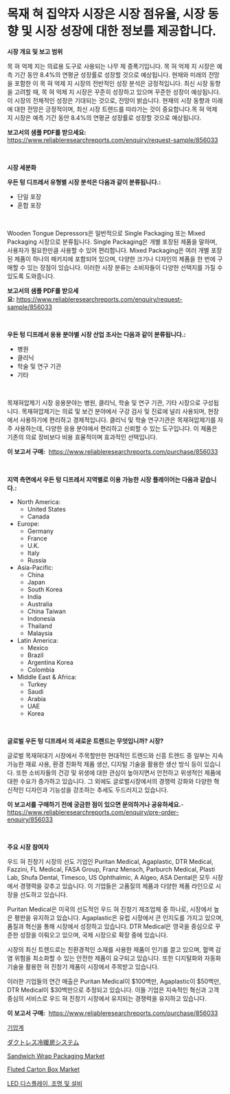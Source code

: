 <p><h1>목재 혀 집약자 시장은 시장 점유율, 시장 동향 및 시장 성장에 대한 정보를 제공합니다.</h1></p><p><strong>시장 개요 및 보고 범위</strong></p>
<p><p>목 혀 억제 지는 의료용 도구로 사용되는 나무 제 증폭기입니다. 목 혀 억제 지 시장은 예측 기간 동안 8.4%의 연평균 성장률로 성장할 것으로 예상됩니다. 현재와 미래의 전망을 포함한 이 목 혀 억제 지 시장의 전반적인 성장 분석은 긍정적입니다. 최신 시장 동향을 고려할 때, 목 혀 억제 지 시장은 꾸준히 성장하고 있으며 꾸준한 성장이 예상됩니다. 이 시장의 전체적인 성장은 기대되는 것으로, 전망이 밝습니다. 현재의 시장 동향과 미래에 대한 전망은 긍정적이며, 최신 시장 트렌드를 따라가는 것이 중요합니다.목 혀 억제 지 시장은 예측 기간 동안 8.4%의 연평균 성장률로 성장할 것으로 예상됩니다.</p></p>
<p><strong>보고서의 샘플 PDF를 받으세요:</strong> <a href="https://www.reliableresearchreports.com/enquiry/request-sample/856033">https://www.reliableresearchreports.com/enquiry/request-sample/856033</a></p>
<p>&nbsp;</p>
<p><strong>시장 세분화</strong></p>
<p><strong>우든 텅 디프레서 유형별 시장 분석은 다음과 같이 분류됩니다.:</strong></p>
<p><ul><li>단일 포장</li><li>혼합 포장</li></ul></p>
<p>&nbsp;</p>
<p><p>Wooden Tongue Depressors은 일반적으로 Single Packaging 또는 Mixed Packaging 시장으로 분류됩니다. Single Packaging은 개별 포장된 제품을 말하며, 사용자가 필요한만큼 사용할 수 있어 편리합니다. Mixed Packaging은 여러 개별 포장된 제품이 하나의 패키지에 포함되어 있으며, 다양한 크기나 디자인의 제품을 한 번에 구매할 수 있는 장점이 있습니다. 이러한 시장 분류는 소비자들이 다양한 선택지를 가질 수 있도록 도와줍니다.</p></p>
<p><strong>보고서의 샘플 PDF를 받으세요:</strong>&nbsp;<a href="https://www.reliableresearchreports.com/enquiry/request-sample/856033">https://www.reliableresearchreports.com/enquiry/request-sample/856033</a></p>
<p>&nbsp;</p>
<p><strong> 우든 텅 디프레서 응용 분야별 시장 산업 조사는 다음과 같이 분류됩니다.:</strong></p>
<p><ul><li>병원</li><li>클리닉</li><li>학술 및 연구 기관</li><li>기타</li></ul></p>
<p>&nbsp;</p>
<p><p>목재혀압제기 시장 응용분야는 병원, 클리닉, 학술 및 연구 기관, 기타 시장으로 구성됩니다. 목재혀압제기는 의료 및 보건 분야에서 구강 검사 및 진료에 널리 사용되며, 현장에서 사용하기에 편리하고 경제적입니다. 클리닉 및 학술 연구기관은 목재혀압제기를 자주 사용하는데, 다양한 응용 분야에서 편리하고 신뢰할 수 있는 도구입니다. 이 제품은 기존의 의료 장비보다 비용 효율적이며 효과적인 선택입니다.</p></p>
<p><strong>이 보고서 구매:</strong>&nbsp; <a href="https://www.reliableresearchreports.com/purchase/856033">https://www.reliableresearchreports.com/purchase/856033</a></p>
<p>&nbsp;</p>
<p><strong>지역 측면에서 우든 텅 디프레서 지역별로 이용 가능한 시장 플레이어는 다음과 같습니다.:</strong></p>
<p><ul>
    <li>
        North America:
        <ul>
            <li>United States</li>
            <li>Canada</li>
        </ul>
    </li>
    <li>
        Europe:
        <ul>
            <li>Germany</li>
            <li>France</li>
            <li>U.K.</li>
            <li>Italy</li>
            <li>Russia</li>
        </ul>
    </li>
    <li>
        Asia-Pacific:
        <ul>
            <li>China</li>
            <li>Japan</li>
            <li>South Korea</li>
            <li>India</li>
            <li>Australia</li>
            <li>China Taiwan</li>
            <li>Indonesia</li>
            <li>Thailand</li>
            <li>Malaysia</li>
        </ul>
    </li>
    <li>
        Latin America:
        <ul>
            <li>Mexico</li>
            <li>Brazil</li>
            <li>Argentina Korea</li>
            <li>Colombia</li>
        </ul>
    </li>
    <li>
        Middle East & Africa:
        <ul>
            <li>Turkey</li>
            <li>Saudi</li>
            <li>Arabia</li>
            <li>UAE</li>
            <li>Korea</li>
        </ul>
    </li>
    </ul></p>
<p>&nbsp;</p>
<p><strong>글로벌 우든 텅 디프레서 의 새로운 트렌드는 무엇입니까? 시장?</strong></p>
<p><p>글로벌 목재혀대기 시장에서 주목할만한 현대적인 트렌드와 신흥 트렌드 중 일부는 지속가능한 재료 사용, 환경 친화적 제품 생산, 디지털 기술을 활용한 생산 방식 등이 있습니다. 또한 소비자들의 건강 및 위생에 대한 관심이 높아지면서 안전하고 위생적인 제품에 대한 수요가 증가하고 있습니다. 그 외에도 글로벌시장에서의 경쟁력 강화와 다양한 혁신적인 디자인과 기능성을 강조하는 추세도 두드러지고 있습니다.</p></p>
<p><strong>이 보고서를 구매하기 전에 궁금한 점이 있으면 문의하거나 공유하세요.</strong>- <a href="https://www.reliableresearchreports.com/enquiry/pre-order-enquiry/856033">https://www.reliableresearchreports.com/enquiry/pre-order-enquiry/856033</a></p>
<p>&nbsp;</p>
<p><strong>주요 시장 참여자</strong></p>
<p><p>우드 혀 진창기 시장의 선도 기업인 Puritan Medical, Agaplastic, DTR Medical, Fazzini, FL Medical, FASA Group, Franz Mensch, Parburch Medical, Plasti Lab, Shufa Dental, Timesco, US Ophthalmic, A Algeo, ASA Dental은 모두 시장에서 경쟁력을 갖추고 있습니다. 이 기업들은 고품질의 제품과 다양한 제품 라인으로 시장을 선도하고 있습니다.</p><p>Puritan Medical은 미국의 선도적인 우드 혀 진창기 제조업체 중 하나로, 시장에서 높은 평판을 유지하고 있습니다. Agaplastic은 유럽 시장에서 큰 인지도를 가지고 있으며, 품질과 혁신을 통해 시장에서 성장하고 있습니다. DTR Medical은 영국을 중심으로 꾸준한 성장을 이뤄오고 있으며, 국제 시장으로 확장 중에 있습니다.</p><p>시장의 최신 트렌드로는 친환경적인 소재를 사용한 제품이 인기를 끌고 있으며, 혈액 감염 위험을 최소화할 수 있는 안전한 제품이 요구되고 있습니다. 또한 디지털화와 자동화 기술을 활용한 혀 진창기 제품이 시장에서 주목받고 있습니다.</p><p>이러한 기업들의 연간 매출은 Puritan Medical이 $100백만, Agaplastic이 $50백만, DTR Medical이 $30백만으로 추정되고 있습니다. 이들 기업은 지속적인 혁신과 고객 중심의 서비스로 우드 혀 진창기 시장에서 유지되는 경쟁력을 유지하고 있습니다.</p></p>
<p><strong>이 보고서 구매:</strong>&nbsp;&nbsp;<a href="https://www.reliableresearchreports.com/purchase/856033">https://www.reliableresearchreports.com/purchase/856033</a></p>
<p><p><a href="https://github.com/vseigx30c9a1j/Market-Research-Report-List-1/blob/main/70629224866.md">기압계</a></p><p><a href="https://github.com/oafhukehf4709715/Market-Research-Report-List-1/blob/main/33324565292.md">ダクトレス冷暖房システム</a></p><p><a href="https://issuu.com/reportprime-2/docs/sandwich-wrap-packaging-market-size-2030.pptx">Sandwich Wrap Packaging Market</a></p><p><a href="https://issuu.com/reportprime-2/docs/fluted-carton-box-market-size-2030.pptx">Fluted Carton Box Market</a></p><p><a href="https://medium.com/@sheldondtickinson9867/led-%EB%94%94%EC%8A%A4%ED%94%8C%EB%A0%88%EC%9D%B4-%EC%A1%B0%EB%AA%85-%EB%B0%8F-%EC%A1%B0%EB%AA%85%EA%B8%B0%EA%B5%AC-%EC%8B%9C%EC%9E%A5-%EA%B7%9C%EB%AA%A8%EB%8A%94-%EC%84%B8%EA%B3%84-%EC%82%B0%EC%97%85%EC%97%90%EC%84%9C-%EA%B0%80%EC%9E%A5-%EC%A2%8B%EC%9D%80-%EB%A7%88%EC%BC%80%ED%8C%85-%EC%B1%84%EB%84%90%EC%9D%84-%EB%82%98%ED%83%80%EB%83%85%EB%8B%88%EB%8B%A4-bcb57611ee3a">LED 디스플레이, 조명 및 설비</a></p></p>
